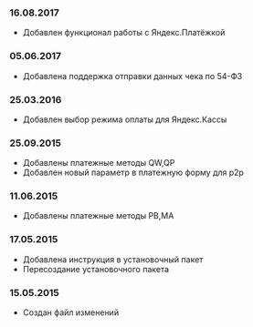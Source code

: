### 16.08.2017
* Добавлен функционал работы с Яндекс.Платёжкой

### 05.06.2017
* Добавлена поддержка отправки данных чека по 54-ФЗ

### 25.03.2016
* Добавлен выбор режима оплаты для Яндекс.Кассы

### 25.09.2015
* Добавлены платежные методы QW,QP
* Добавлен новый параметр в платежную форму для p2p

### 11.06.2015
* Добавлены платежные методы PB,MA

### 17.05.2015
* Добавлена инструкция в установочный пакет
* Пересоздание установочного пакета

### 15.05.2015
* Создан файл изменений

